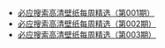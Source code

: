 - [必应搜索高清壁纸每周精选（第001期）]({{site.url}}/post/001.html)
- [必应搜索高清壁纸每周精选（第002期）]({{site.url}}/post/002.html)
- [必应搜索高清壁纸每周精选（第003期）]({{site.url}}/post/003.html)

